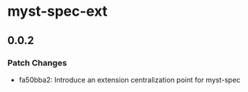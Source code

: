 # myst-spec-ext

## 0.0.2

### Patch Changes

- fa50bba2: Introduce an extension centralization point for myst-spec
